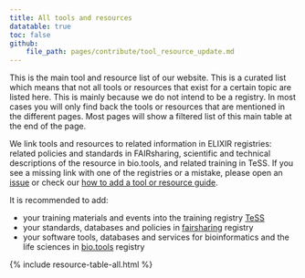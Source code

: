 ```yaml
---
title: All tools and resources
datatable: true
toc: false
github: 
    file_path: pages/contribute/tool_resource_update.md
---
```


This is the main tool and resource list of our website. This is a curated list which means that not all tools or resources that exist for a certain topic are listed here. This is mainly because we do not intend to be a registry. In most cases you will only find back the tools or resources that are mentioned in the different pages. Most pages will show a filtered list of this main table at the end of the page. 

We link tools and resources to related information in ELIXIR registries: related policies and standards in FAIRsharing, scientific and technical descriptions of the resource in bio.tools, and related training in TeSS. If you see a missing link with one of the registries or a mistake, please open an [issue](https://github.com/elixir-europe/rdmkit/issues) or check our [how to add a tool or resource guide](tool_resource_update).

It is recommended to add:
- your training materials and events into the training registry [TeSS](https://tess.elixir-europe.org/about/registering)
- your standards, databases and policies in [fairsharing](https://fairsharing.org/) registry
- your software tools, databases and services for bioinformatics and the life sciences in [bio.tools](https://bio.tools) registry


{% include resource-table-all.html %}
